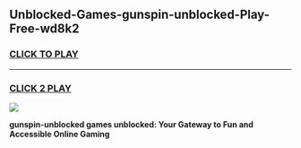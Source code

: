 
## Unblocked-Games-gunspin-unblocked-Play-Free-wd8k2
<h3>
<a href="https://premium76.site?title=gunspin-unblocked&ref=19M">CLICK TO PLAY</a></h3>
<hr>

<h3>
<a href="https://premium76.site?title=gunspin-unblocked&ref=19M">CLICK 2 PLAY</a>
  
</h3>

<a href="https://premium76.site?title=gunspin-unblocked&ref=19M"><img src="https://clearcache.store/games.png"></a>


**gunspin-unblocked games unblocked: Your Gateway to Fun and Accessible Online Gaming**
